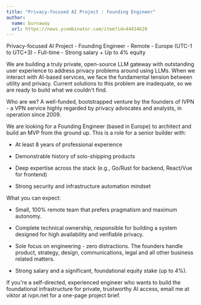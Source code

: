 ```yaml
---
title: "Privacy-focused AI Project : Founding Engineer"
author:
  name: burnaway
  url: https://news.ycombinator.com/item?id=44434620
---
```


<JobNavigation />

Privacy-focused AI Project - Founding Engineer - Remote - Europe (UTC-1 to UTC+3) - Full-time - Strong salary + Up to 4% equity

We are building a truly private, open-source LLM gateway with outstanding user experience to address privacy problems around using LLMs. When we interact with AI-based services, we face the fundamental tension between utility and privacy. Current solutions to this problem are inadequate, so we are ready to build what we couldn&#x27;t find.

Who are we? A well-funded, bootstrapped venture by the founders of IVPN - a VPN service highly regarded by privacy advocates and analysts, in operation since 2009.

We are looking for a Founding Engineer (based in Europe) to architect and build an MVP from the ground up. This is a role for a senior builder with:

- At least 8 years of professional experience

- Demonstrable history of solo-shipping products

- Deep expertise across the stack (e.g., Go&#x2F;Rust for backend, React&#x2F;Vue for frontend)

- Strong security and infrastructure automation mindset

What you can expect:

- Small, 100% remote team that prefers pragmatism and maximum autonomy.

- Complete technical ownership, responsible for building a system designed for high availability and verifiable privacy.

- Sole focus on engineering - zero distractions. The founders handle product, strategy, design, communications, legal and all other business related matters.

- Strong salary and a significant, foundational equity stake (up to 4%).

If you&#x27;re a self-directed, experienced engineer who wants to build the foundational infrastructure for private, trustworthy AI access, email me at viktor at ivpn.net for a one-page project brief.
<JobApplication />
